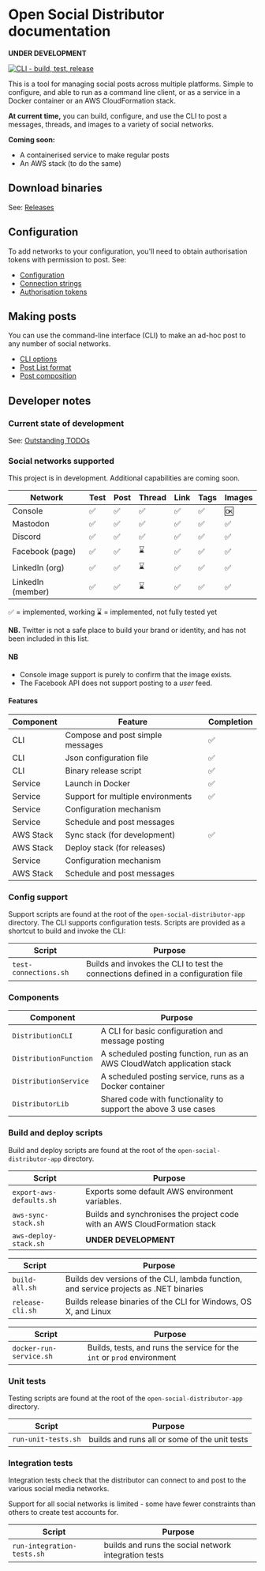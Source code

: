# Open Social Distributor documentation

**UNDER DEVELOPMENT**

[![CLI - build, test, release](https://github.com/instantiator/open-social-distributor/actions/workflows/CLI-build-test-release.yml/badge.svg)](https://github.com/instantiator/open-social-distributor/actions/workflows/CLI-build-test-release.yml)

This is a tool for managing social posts across multiple platforms. Simple to configure, and able to run as a command line client, or as a service in a Docker container or an AWS CloudFormation stack.

**At current time,** you can build, configure, and use the CLI to post a messages, threads, and images to a variety of social networks.

**Coming soon:**

* A containerised service to make regular posts
* An AWS stack (to do the same)

## Download binaries

See: [Releases](https://github.com/instantiator/open-social-distributor/releases)

## Configuration

To add networks to your configuration, you'll need to obtain authorisation tokens with permission to post. See:

* [Configuration](configuration.md)
* [Connection strings](connection-strings.md)
* [Authorisation tokens](auth-tokens.md)

## Making posts

You can use the command-line interface (CLI) to make an ad-hoc post to any number of social networks.

* [CLI options](cli-options.md)
* [Post List format](post-list-format.md)
* [Post composition](post-composition.md)

## Developer notes

### Current state of development

See: [Outstanding TODOs](todos.md)

### Social networks supported

This project is in development. Additional capabilities are coming soon.

| Network | Test | Post | Thread | Link | Tags | Images |
|-|-|-|-|-|-|-|
| Console | ✅ | ✅ | ✅ | ✅ | ✅ | 🆗 |
| Mastodon | ✅ | ✅ | ✅ | ✅ | ✅ | ✅ |
| Discord | ✅ | ✅ | ✅ | ✅ | ✅ | ✅ |
| Facebook (page) | ✅ | ✅ | ⌛️ | ✅ | ✅ | ✅ |
| LinkedIn (org) | ✅ | ✅ | ⌛️ | ✅ | ✅ | ✅ |
| LinkedIn (member) | ✅ | ✅ | ⌛️ | ✅ | ✅ | ✅ |

✅ = implemented, working
⌛️ = implemented, not fully tested yet

**NB.** Twitter is not a safe place to build your brand or identity, and has not been included in this list.

#### NB

* Console image support is purely to confirm that the image exists.
* The Facebook API does not support posting to a _user_ feed.

#### Features

| Component | Feature | Completion |
|-|-|-|
| CLI | Compose and post simple messages | ✅ |
| CLI | Json configuration file | ✅ |
| CLI | Binary release script | ✅ |
| Service | Launch in Docker | ✅ |
| Service | Support for multiple environments | ✅ |
| Service | Configuration mechanism | |
| Service | Schedule and post messages | |
| AWS Stack | Sync stack (for development) | ✅ |
| AWS Stack | Deploy stack (for releases) | |
| Service | Configuration mechanism | |
| AWS Stack | Schedule and post messages | |

### Config support

Support scripts are found at the root of the `open-social-distributor-app` directory. The CLI supports configuration tests. Scripts are provided as a shortcut to build and invoke the CLI:

| Script | Purpose |
|-|-|
| `test-connections.sh` | Builds and invokes the CLI to test the connections defined in a configuration file |

### Components

| Component | Purpose |
|-|-|
| `DistributionCLI` | A CLI for basic configuration and message posting |
| `DistributionFunction` | A scheduled posting function, run as an AWS CloudWatch application stack |
| `DistributionService` | A scheduled posting service, runs as a Docker container |
| `DistributorLib` | Shared code with functionality to support the above 3 use cases |

### Build and deploy scripts

Build and deploy scripts are found at the root of the `open-social-distributor-app` directory.

| Script | Purpose |
|-|-|
| `export-aws-defaults.sh` | Exports some default AWS environment variables. |
| `aws-sync-stack.sh` | Builds and synchronises the project code with an AWS CloudFormation stack |
| `aws-deploy-stack.sh` | **UNDER DEVELOPMENT** |

| Script | Purpose |
|-|-|
| `build-all.sh` | Builds dev versions of the CLI, lambda function, and service projects as .NET binaries |
| `release-cli.sh` | Builds release binaries of the CLI for Windows, OS X, and Linux |

| Script | Purpose |
|-|-|
| `docker-run-service.sh` | Builds, tests, and runs the service for the `int` or `prod` environment |

### Unit tests

Testing scripts are found at the root of the `open-social-distributor-app` directory.

| Script | Purpose |
|-|-|
| `run-unit-tests.sh` | builds and runs all or some of the unit tests |

### Integration tests

Integration tests check that the distributor can connect to and post to the various social media networks.

Support for all social networks is limited - some have fewer constraints than others to create test accounts for.

| Script | Purpose |
|-|-|
| `run-integration-tests.sh` | builds and runs the social network integration tests |
